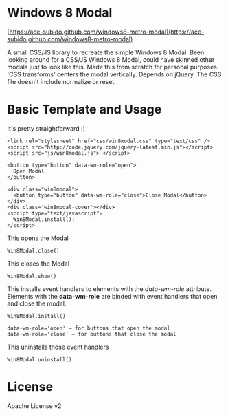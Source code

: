 Windows 8 Modal
====================

[https://ace-subido.github.com/windows8-metro-modal](https://ace-subido.github.com/windows8-metro-modal)

A small CSS/JS library to recreate the simple Windows 8 Modal. Been looking around for a CSS/JS Windows 8 Modal, could have skinned other modals just to look like this. Made this from scratch for personal purposes. 'CSS transforms' centers the modal vertically. Depends on jQuery. The CSS file doesn't include normalize or reset.

Basic Template and Usage
====================

It's pretty straightforward :)

    <link rel="stylesheet" href="css/win8modal.css" type="text/css" />
    <script src="http://code.jquery.com/jquery-latest.min.js"></script>  
    <script src="js/win8modal.js"> </script> 

    <button type="button" data-wm-role="open">
      Open Modal
    </button>

    <div class="win8modal">
      <button type="button" data-wm-role="close">Close Modal</button>
    </div>     
    <div class='win8modal-cover'></div>
    <script type="text/javascript">
      Win8Modal.install();
    </script>

This opens the Modal

    Win8Modal.close()

This closes the Modal
				
    Win8Modal.show()

This installs event handlers to elements with the _data-wm-role_ attribute. Elements with the <strong>data-wm-role</strong> are binded with event handlers that open and close the modal. 

    Win8Modal.install()

    data-wm-role='open' — for buttons that open the modal
    data-wm-role='close' — for buttons that close the modal

This uninstalls those event handlers
		
    Win8Modal.uninstall()

License
====================
Apache License v2
